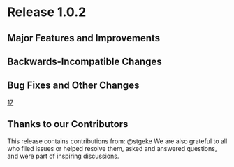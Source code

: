 # Release 1.0.2

## Major Features and Improvements

## Backwards-Incompatible Changes 

## Bug Fixes and Other Changes

[17](https://github.com/gslib/gslib/issues/17)

## Thanks to our Contributors
This release contains contributions from: @stgeke 
We are also grateful to all who filed issues or helped resolve them, asked and answered questions, and were part of inspiring discussions.
